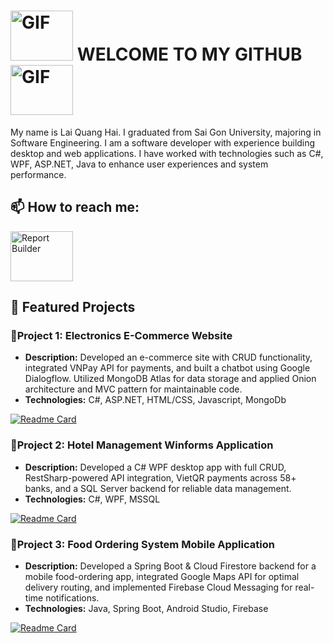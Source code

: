 # <img src="https://github.com/user-attachments/assets/84452264-4f6f-4591-a9ec-90f9266e2bca" width="100" height="80" alt="GIF"> WELCOME TO MY GITHUB <img src="https://github.com/user-attachments/assets/84452264-4f6f-4591-a9ec-90f9266e2bca" width="100" height="80" alt="GIF">

My name is Lai Quang Hai. I graduated from Sai Gon University, majoring in Software Engineering. I am a software developer with experience building desktop and web applications. I have worked with technologies such as C#, WPF, ASP.NET, Java to enhance
 user experiences and system performance. 
## 📫 How to reach me:

[<img src="https://github.com/user-attachments/assets/9a7d2769-e950-4680-b1ba-f96968251a1e" width="100" height="80" alt="Report Builder">](laiquanghai.developer@gmail.com)


## 📝 Featured Projects

### 📜Project 1: Electronics E-Commerce Website
- **Description:** Developed an e-commerce site with CRUD functionality, integrated VNPay API for payments, and built a chatbot using Google Dialogflow. Utilized MongoDB Atlas for data storage and applied Onion architecture and MVC pattern for maintainable code.
- **Technologies:** C#, ASP.NET, HTML/CSS, Javascript, MongoDb

[![Readme Card](https://github-readme-stats.vercel.app/api/pin/?username=YangTris&repo=ECommerceWebsite)](https://github.com/YangTris/ECommerceWebsite)


### 📜Project 2: Hotel Management Winforms Application
- **Description:** Developed a C# WPF desktop app with full CRUD, RestSharp-powered API integration, VietQR payments across 58+ banks, and a SQL Server backend for reliable data management.
- **Technologies:** C#, WPF, MSSQL

[![Readme Card](https://github-readme-stats.vercel.app/api/pin/?username=QuangHaii&repo=HotelManagement)](https://github.com/QuangHaii/HotelManagement)

### 📜Project 3:  Food Ordering System Mobile Application
- **Description:** Developed a Spring Boot & Cloud Firestore backend for a mobile food-ordering app, integrated Google Maps API for optimal delivery routing, and implemented Firebase Cloud Messaging for real-time notifications.
- **Technologies:** Java, Spring Boot, Android Studio, Firebase

[![Readme Card](https://github-readme-stats.vercel.app/api/pin/?username=YangTris&repo=Food-Ordering-App)](https://github.com/YangTris/Food-Ordering-App)


<!--
### Project 7: Financial Behavior Analysis | Python, GoogleColab
- **Description:** Discover user behavior from traffic channels using Python on GoogleColab to evaluate and analyze user behavior for financial and stock companies.
- **Technologies:** Python, GoogleColab
- **Repository Link:** [Analyze-Financial-Behavior-Analysis](https://github.com/theng23/Analyze-Financial-Behavior-Analysis)
-->

<!--
### Project 2: Web Development with React
- **Description:** A responsive web application built with React and Redux.
- **Technologies:** React, Redux, JavaScript, HTML, CSS
- **Link:** [View Project](https://github.com/username/project2)

### Project 3: Machine Learning Model
- **Description:** A machine learning model to predict housing prices using Scikit-learn.
- **Technologies:** Python, Scikit-learn, Jupyter Notebook
- **Link:** [View Project](https://github.com/username/project3)
```
-->

